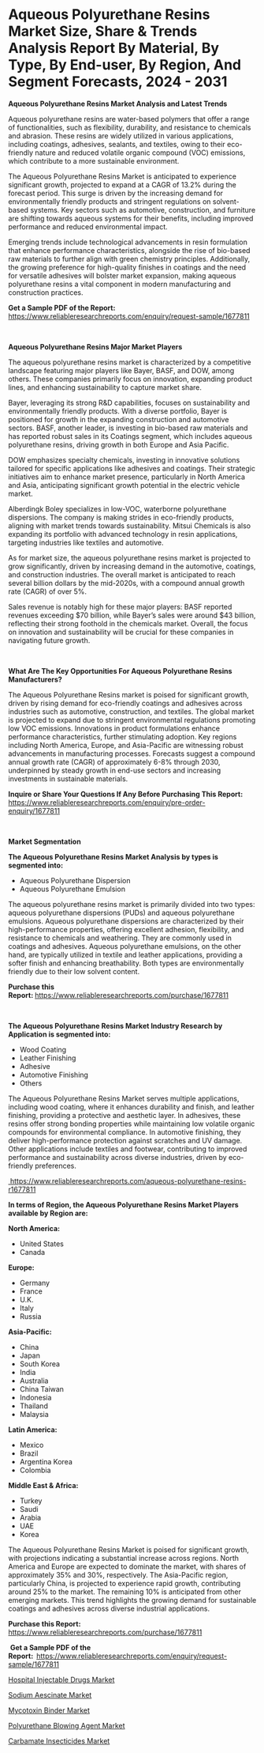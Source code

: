 <p><h1>Aqueous Polyurethane Resins Market Size, Share & Trends Analysis Report By Material, By Type, By End-user, By Region, And Segment Forecasts, 2024 - 2031</h1></p><p><strong>Aqueous Polyurethane Resins Market Analysis and Latest Trends</strong></p>
<p><p>Aqueous polyurethane resins are water-based polymers that offer a range of functionalities, such as flexibility, durability, and resistance to chemicals and abrasion. These resins are widely utilized in various applications, including coatings, adhesives, sealants, and textiles, owing to their eco-friendly nature and reduced volatile organic compound (VOC) emissions, which contribute to a more sustainable environment.</p><p>The Aqueous Polyurethane Resins Market is anticipated to experience significant growth, projected to expand at a CAGR of 13.2% during the forecast period. This surge is driven by the increasing demand for environmentally friendly products and stringent regulations on solvent-based systems. Key sectors such as automotive, construction, and furniture are shifting towards aqueous systems for their benefits, including improved performance and reduced environmental impact. </p><p>Emerging trends include technological advancements in resin formulation that enhance performance characteristics, alongside the rise of bio-based raw materials to further align with green chemistry principles. Additionally, the growing preference for high-quality finishes in coatings and the need for versatile adhesives will bolster market expansion, making aqueous polyurethane resins a vital component in modern manufacturing and construction practices.</p></p>
<p><strong>Get a Sample PDF of the Report:&nbsp;</strong> <a href="https://www.reliableresearchreports.com/enquiry/request-sample/1677811?utm_campaign=16&utm_medium=2&utm_source=Github&utm_content=ia&utm_term=28122024&utm_id=aqueous-polyurethane-resins">https://www.reliableresearchreports.com/enquiry/request-sample/1677811</a></p>
<p>&nbsp;</p>
<p><strong>Aqueous Polyurethane Resins Major Market Players</strong></p>
<p><p>The aqueous polyurethane resins market is characterized by a competitive landscape featuring major players like Bayer, BASF, and DOW, among others. These companies primarily focus on innovation, expanding product lines, and enhancing sustainability to capture market share.</p><p>Bayer, leveraging its strong R&D capabilities, focuses on sustainability and environmentally friendly products. With a diverse portfolio, Bayer is positioned for growth in the expanding construction and automotive sectors. BASF, another leader, is investing in bio-based raw materials and has reported robust sales in its Coatings segment, which includes aqueous polyurethane resins, driving growth in both Europe and Asia Pacific. </p><p>DOW emphasizes specialty chemicals, investing in innovative solutions tailored for specific applications like adhesives and coatings. Their strategic initiatives aim to enhance market presence, particularly in North America and Asia, anticipating significant growth potential in the electric vehicle market.</p><p>Alberdingk Boley specializes in low-VOC, waterborne polyurethane dispersions. The company is making strides in eco-friendly products, aligning with market trends towards sustainability. Mitsui Chemicals is also expanding its portfolio with advanced technology in resin applications, targeting industries like textiles and automotive.</p><p>As for market size, the aqueous polyurethane resins market is projected to grow significantly, driven by increasing demand in the automotive, coatings, and construction industries. The overall market is anticipated to reach several billion dollars by the mid-2020s, with a compound annual growth rate (CAGR) of over 5%.</p><p>Sales revenue is notably high for these major players: BASF reported revenues exceeding $70 billion, while Bayer’s sales were around $43 billion, reflecting their strong foothold in the chemicals market. Overall, the focus on innovation and sustainability will be crucial for these companies in navigating future growth.</p></p>
<p>&nbsp;</p>
<p><strong>What Are The Key Opportunities For Aqueous Polyurethane Resins Manufacturers?</strong></p>
<p><p>The Aqueous Polyurethane Resins market is poised for significant growth, driven by rising demand for eco-friendly coatings and adhesives across industries such as automotive, construction, and textiles. The global market is projected to expand due to stringent environmental regulations promoting low VOC emissions. Innovations in product formulations enhance performance characteristics, further stimulating adoption. Key regions including North America, Europe, and Asia-Pacific are witnessing robust advancements in manufacturing processes. Forecasts suggest a compound annual growth rate (CAGR) of approximately 6-8% through 2030, underpinned by steady growth in end-use sectors and increasing investments in sustainable materials.</p></p>
<p><strong>Inquire or Share Your Questions If Any Before Purchasing This Report:</strong> <a href="https://www.reliableresearchreports.com/enquiry/pre-order-enquiry/1677811?utm_campaign=16&utm_medium=2&utm_source=Github&utm_content=ia&utm_term=28122024&utm_id=aqueous-polyurethane-resins">https://www.reliableresearchreports.com/enquiry/pre-order-enquiry/1677811</a></p>
<p>&nbsp;</p>
<p><strong>Market Segmentation</strong></p>
<p><strong>The Aqueous Polyurethane Resins Market Analysis by types is segmented into:</strong></p>
<p><ul><li>Aqueous Polyurethane Dispersion</li><li>Aqueous Polyurethane Emulsion</li></ul></p>
<p><p>The aqueous polyurethane resins market is primarily divided into two types: aqueous polyurethane dispersions (PUDs) and aqueous polyurethane emulsions. Aqueous polyurethane dispersions are characterized by their high-performance properties, offering excellent adhesion, flexibility, and resistance to chemicals and weathering. They are commonly used in coatings and adhesives. Aqueous polyurethane emulsions, on the other hand, are typically utilized in textile and leather applications, providing a softer finish and enhancing breathability. Both types are environmentally friendly due to their low solvent content.</p></p>
<p><strong>Purchase this Report:&nbsp;</strong><a href="https://www.reliableresearchreports.com/purchase/1677811?utm_campaign=16&utm_medium=2&utm_source=Github&utm_content=ia&utm_term=28122024&utm_id=aqueous-polyurethane-resins">https://www.reliableresearchreports.com/purchase/1677811</a></p>
<p>&nbsp;</p>
<p><strong>The Aqueous Polyurethane Resins Market Industry Research by Application is segmented into:</strong></p>
<p><ul><li>Wood Coating</li><li>Leather Finishing</li><li>Adhesive</li><li>Automotive Finishing</li><li>Others</li></ul></p>
<p><p>The Aqueous Polyurethane Resins Market serves multiple applications, including wood coating, where it enhances durability and finish, and leather finishing, providing a protective and aesthetic layer. In adhesives, these resins offer strong bonding properties while maintaining low volatile organic compounds for environmental compliance. In automotive finishing, they deliver high-performance protection against scratches and UV damage. Other applications include textiles and footwear, contributing to improved performance and sustainability across diverse industries, driven by eco-friendly preferences.</p></p>
<p><a href="https://www.reliableresearchreports.com/aqueous-polyurethane-resins-r1677811?utm_campaign=16&utm_medium=2&utm_source=Github&utm_content=ia&utm_term=28122024&utm_id=aqueous-polyurethane-resins">&nbsp;https://www.reliableresearchreports.com/aqueous-polyurethane-resins-r1677811</a></p>
<p><strong>In terms of Region, the Aqueous Polyurethane Resins Market Players available by Region are:</strong></p>
<p>
    <p> <strong> North America: </strong>
        <ul>
            <li>United States</li>
            <li>Canada</li>
        </ul>
        </p> 
    <p> <strong> Europe: </strong>
        <ul>
            <li>Germany</li>
            <li>France</li>
            <li>U.K.</li>
            <li>Italy</li>
            <li>Russia</li>
        </ul>
        </p> 
    <p> <strong> Asia-Pacific: </strong>
        <ul>
            <li>China</li>
            <li>Japan</li>
            <li>South Korea</li>
            <li>India</li>
            <li>Australia</li>
            <li>China Taiwan</li>
            <li>Indonesia</li>
            <li>Thailand</li>
            <li>Malaysia</li>
        </ul>
        </p> 
    <p> <strong> Latin America: </strong>
        <ul>
            <li>Mexico</li>
            <li>Brazil</li>
            <li>Argentina Korea</li>
            <li>Colombia</li>
        </ul>
        </p> 
    <p> <strong> Middle East & Africa: </strong>
        <ul>
            <li>Turkey</li>
            <li>Saudi</li>
            <li>Arabia</li>
            <li>UAE</li>
            <li>Korea</li>
        </ul>
    </p>
    </p>
<p><p>The Aqueous Polyurethane Resins Market is poised for significant growth, with projections indicating a substantial increase across regions. North America and Europe are expected to dominate the market, with shares of approximately 35% and 30%, respectively. The Asia-Pacific region, particularly China, is projected to experience rapid growth, contributing around 25% to the market. The remaining 10% is anticipated from other emerging markets. This trend highlights the growing demand for sustainable coatings and adhesives across diverse industrial applications.</p></p>
<p><strong>Purchase this Report: </strong><a href="https://www.reliableresearchreports.com/purchase/1677811?utm_campaign=16&utm_medium=2&utm_source=Github&utm_content=ia&utm_term=28122024&utm_id=aqueous-polyurethane-resins">https://www.reliableresearchreports.com/purchase/1677811</a></p>
<p>&nbsp;<strong>Get a Sample PDF of the Report:&nbsp;&nbsp;</strong><a href="https://www.reliableresearchreports.com/enquiry/request-sample/1677811?utm_campaign=16&utm_medium=2&utm_source=Github&utm_content=ia&utm_term=28122024&utm_id=aqueous-polyurethane-resins">https://www.reliableresearchreports.com/enquiry/request-sample/1677811</a></p>
<p><strong></strong></p>
<p><p><a href="https://github.com/jerhoskinson197676/Market-Research-Report-List-1/blob/main/hospital-injectable-drugs-market.md?utm_campaign=16&utm_medium=2&utm_source=Github&utm_content=ia&utm_term=28122024&utm_id=aqueous-polyurethane-resins">Hospital Injectable Drugs Market</a></p><p><a href="https://github.com/norbeludie83/Market-Research-Report-List-1/blob/main/sodium-aescinate-market.md?utm_campaign=16&utm_medium=2&utm_source=Github&utm_content=ia&utm_term=28122024&utm_id=aqueous-polyurethane-resins">Sodium Aescinate Market</a></p><p><a href="https://github.com/shirleenfraker87/Market-Research-Report-List-1/blob/main/mycotoxin-binder-market.md?utm_campaign=16&utm_medium=2&utm_source=Github&utm_content=ia&utm_term=28122024&utm_id=aqueous-polyurethane-resins">Mycotoxin Binder Market</a></p><p><a href="https://github.com/JosephineMcguire65/Market-Research-Report-List-1/blob/main/polyurethane-blowing-agent-market.md?utm_campaign=16&utm_medium=2&utm_source=Github&utm_content=ia&utm_term=28122024&utm_id=aqueous-polyurethane-resins">Polyurethane Blowing Agent Market</a></p><p><a href="https://github.com/mezokathleen834/Market-Research-Report-List-1/blob/main/carbamate-insecticides-market.md?utm_campaign=16&utm_medium=2&utm_source=Github&utm_content=ia&utm_term=28122024&utm_id=aqueous-polyurethane-resins">Carbamate Insecticides Market</a></p></p>